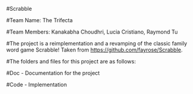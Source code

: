 #Scrabble

#Team Name: The Trifecta

#Team Members: Kanakabha Choudhri, Lucia Cristiano, Raymond Tu

#The project is a reimplementation and a revamping of the classic family word game Scrabble! Taken from https://github.com/fayrose/Scrabble. 

#The folders and files for this project are as follows:

#Doc - Documentation for the project

#Code - Implementation
